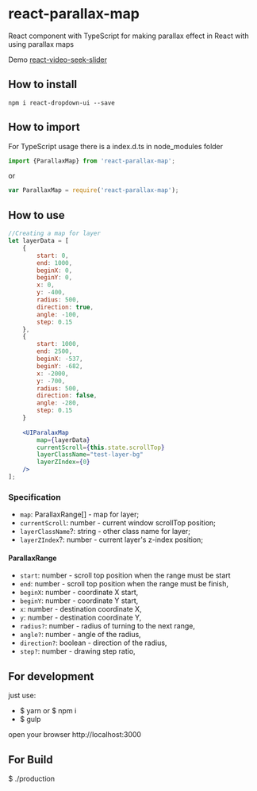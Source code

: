 # react-parallax-map

React component with TypeScript for making parallax effect in React with using parallax maps

Demo [react-video-seek-slider](http://parallax.egorov.pw/)

## How to install
```
npm i react-dropdown-ui --save
```

## How to import
For TypeScript usage there is a index.d.ts in node_modules folder
```typescript
import {ParallaxMap} from 'react-parallax-map';
```

or

```javascript
var ParallaxMap = require('react-parallax-map');
```

## How to use
```jsx harmony
//Creating a map for layer
let layerData = [
	{
		start: 0,
		end: 1000,
		beginX: 0,
		beginY: 0,
		x: 0,
		y: -400,
		radius: 500,
		direction: true,
		angle: -100,
		step: 0.15
	},
	{
		start: 1000,
		end: 2500,
		beginX: -537,
		beginY: -682,
		x: -2000,
		y: -700,
		radius: 500,
		direction: false,
		angle: -280,
		step: 0.15
	}
	
    <UIParalaxMap
        map={layerData}
        currentScroll={this.state.scrollTop}
        layerClassName="test-layer-bg"
        layerZIndex={0}
    />
];
```

### Specification

* `map`: ParallaxRange[] - map for layer;
* `currentScroll`: number - current window scrollTop position;
* `layerClassName`?: string - other class name for layer;
* `layerZIndex`?: number  - current layer's z-index position;

#### ParallaxRange

* `start`: number - scroll top position when the range must be start
* `end`: number - scroll top position when the range must be finish,
* `beginX`: number - coordinate X start,
* `beginY`: number - coordinate Y start,
* `x`: number - destination coordinate X,
* `y`: number - destination coordinate Y,
* `radius?`: number - radius of turning to the next range,
* `angle?`: number - angle of the radius,
* `direction?`: boolean - direction of the radius,
* `step?`: number - drawing step ratio,


## For development
just use:

+ $ yarn or $ npm i
+ $ gulp

open your browser http://localhost:3000

## For Build

$ ./production
